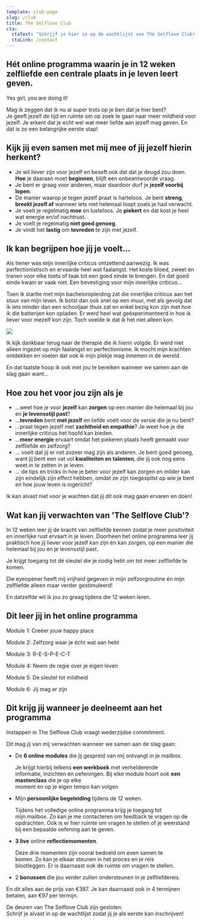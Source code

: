 ```yaml
---
template: club-page
slug: /club
title: The Selflove Club
cta:
  ctaText: "Schrijf je hier in op de wachtlijst van The Selflove Club! "
  ctaLink: /contact
---
```

## Hét online programma waarin je in 12 weken zelfliefde een centrale plaats in je leven leert geven.

Yes girl, you are doing it!

Mag ik zeggen dat ik nu al super trots op je ben dat je hier bent?\
Je geeft jezelf de tijd en ruimte om op zoek te gaan naar meer mildheid voor jezelf. Je erkent dat je echt wel wat meer liefde aan jezelf mag geven. En dat is zo een belangrijke eerste stap! 

## Kijk jij even samen met mij mee of jij jezelf hierin herkent?

* Je wil liever zijn voor jezelf en beseft ook dat dat je deugd zou doen. **Hoe** je daaraan moet **beginnen**, blijft een onbeantwoorde vraag.
* Je bent er graag voor anderen, maar daardoor durf je **jezelf voorbij lopen**.
* De manier waarop je tegen jezelf praat is harteloos. Je bent **streng**, **breekt jezelf af** wanneer iets niet helemaal loopt zoals je had verwacht.
* Je voelt je regelmatig **moe** en lusteloos. Je **piekert** en dat kost je heel wat energie en/of nachtrust. 
* Je voelt je regelmatig **niet goed genoeg**.
* Je vindt het **lastig** om **tevreden** te zijn met jezelf.

## Ik kan begrijpen hoe jij je voelt…

Als tiener was mijn innerlijke criticus ontzettend aanwezig. Ik was perfectionistisch en ervaarde heel wat faalangst. Het koste bloed, zweet en tranen voor elke toets of taak tot een goed einde te brengen. En dat goed einde kwam er vaak niet. Een bevestiging voor mijn innerlijke criticus…

Toen ik startte met mijn bacheloropleiding zat die innerlijke criticus aan het stuur van mijn leven. Ik botst dan ook snel op een muur, met als gevolg dat ik iets minder dan een schooljaar thuis zat en enkel bezig kon zijn met hoe ik die batterijen kon opladen.
Er werd heel wat geëxperimenteerd in hoe ik liever voor mezelf kon zijn. Toch voelde ik dat ik het niet alleen kon.

![](/assets/foto-selflove-club-website.png)

Ik kijk dankbaar terug naar de therapie die ik hierin volgde. Er werd niet alleen ingezet op mijn faalangst en perfectionisme. Ik mocht mijn krachten ontdekken en voelen dat ook ik mijn plekje mag innemen in de wereld.

En dat laatste hoop ik ook met jou te bereiken wanneer we samen aan de slag gaan want…

## Hoe zou het voor jou zijn als je

* ...weet hoe je voor **jezelf** kan **zorgen** op een manier die helemaal bij jou en **je levensstijl past**?
* ...**tevreden** bent **met jezelf** en liefde voelt voor de versie die je nu bent?
* ...praat tegen jezelf met **zachtheid en empathie**? Je weet hoe je die innerlijke criticus het hoofd kan bieden. 
* ...**meer energie** ervaart omdat het piekeren plaats heeft gemaakt voor zelfliefde en zelfzorg?
* ... voelt dat jij er net zozeer mag zijn als anderen. Je bent goed genoeg, want jij bent een vat vol **kwaliteiten en talenten**, die jij ook nog eens weet in te zetten in je leven.
* ... de tips en tricks in hoe je beter voor jezelf kan zorgen en milder kan zijn eindelijk zijn effect hebben, omdat ze zijn toegespitst op wie je bent en hoe jouw leven is ingericht?

Ik kan alvast niet voor je wachten dat jij dit ook mag gaan ervaren en doen! 

## Wat kan jij verwachten van 'The Selflove Club'?

In 12 weken leer jij de kracht van zelfliefde kennen zodat je meer positiviteit en innerlijke rust ervaart in je leven. Doorheen het online programma leer jij praktisch hoe jij liever voor jezelf kan zijn én kan zorgen, op een manier die helemaal bij jou en je levensstijl past.

Je krijgt toegang tot dé sleutel die je nodig hebt om tot meer zelfliefde te komen.

Die eyeopener heeft mij vrijheid gegeven in mijn zelfzorgroutine én mijn zelfliefde alleen maar verder gestimuleerd! 

En datzelfde wil ik jou zo graag tijdens die 12 weken leren.

## Dit leer jij in het online programma

Module 1: Creëer jouw happy place 

Module 2: Zelfzorg waar je écht wat aan hebt

Module 3: R-E-S-P-E-C-T

Module 4: Neem de regie over je eigen leven 

Module 5: De sleutel tot mildheid 

Module 6: Jij mag er zijn

## Dit krijg jij wanneer je deelneemt aan het programma

Instappen in The Selflove Club vraagt wederzijdse commitment. 

Dit mag jij van mij verwachten wanneer we samen aan de slag gaan:

* De **6 online modules** die jij gespreid van mij ontvangt in je mailbox. 

  Je krijgt hierbij telkens **een werkboek** met verhelderende\
  informatie, inzichten en oefeningen. 
  Bij elke module hoort ook **een masterclass** die je op elke\
  moment en op je eigen tempo kan volgen 
* Mijn **persoonlijke begeleiding** tijdens de 12 weken. 

  Tijdens het volledige online programma krijg je toegang tot\
  mijn mailbox. 
  Zo kan je me contacteren om feedback te vragen op de 
  opdrachten. 
  Ook is er hier ruimte om vragen te stellen of je weerstand\
  bij een bepaalde oefening aan te geven. 
* **3 live** online **reflectiemomenten**. 

  Deze drie momenten zijn vooral bedoeld om even samen te\
  komen. Zo kan je elkaar steunen in het proces en je reis\
  blootleggen. Er is daarnaast ook de ruimte om vragen te 
  stellen. 
* 2 **bonussen** die jou verder zullen ondersteunen in je zelfliefdereis.

En dit alles aan de prijs van €387. 
Je kan daarnaast ook in 4 termijnen betalen, aan €97 per termijn. 

De deuren van The Selflove Club zijn gesloten. \
Schrijf je alvast in op de wachtlijst zodat jij je als eerste kan inschrijven!